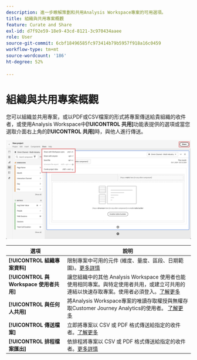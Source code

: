 ```yaml
---
description: 進一步瞭解策劃和共用Analysis Workspace專案的可用選項。
title: 組織與共用專案概觀
feature: Curate and Share
exl-id: d7f92e59-18e9-43cd-8121-3c970434aaee
role: User
source-git-commit: 6cbf18496585fc973414b79b5957f918a16c0459
workflow-type: tm+mt
source-wordcount: '186'
ht-degree: 52%

---
```


# 組織與共用專案概觀

您可以組織並共用專案，或以PDF或CSV檔案的形式將專案傳送給貴組織的收件者，或使用Analysis Workspace中&#x200B;**[!UICONTROL 共用]**&#x200B;功能表提供的選項或當您選取介面右上角的&#x200B;**[!UICONTROL 共用]**&#x200B;時，與他人進行傳送。

![共用選項](assets/share-options.png)

| 選項 | 說明 |
|---|---|
| **[!UICONTROL 組織專案資料]** | 限制專案中可用的元件 (維度、量度、區段、日期範圍)。[更多詳情](/help/analysis-workspace/curate-share/curate.md) |
| **[!UICONTROL 與 Workspace 使用者共用]** | 讓您組織中的其他 Analysis Workspace 使用者也能使用相同專案。與特定使用者共用，或建立可共用的連結以快速存取專案。使用者必須登入。[了解更多](/help/analysis-workspace/curate-share/share-projects.md) |
| **[!UICONTROL 與任何人共用]** | 將Analysis Workspace專案的唯讀存取權授與無權存取Customer Journey Analytics的使用者。 [了解更多](/help/analysis-workspace/curate-share/share-projects.md) |
| **[!UICONTROL 傳送檔案]** | 立即將專案以 CSV 或 PDF 格式傳送給指定的收件者。[了解更多](/help/analysis-workspace/curate-share/t-schedule-report.md) |
| **[!UICONTROL 排程檔案匯出]** | 依排程將專案以 CSV 或 PDF 格式傳送給指定的收件者。[更多詳情](/help/analysis-workspace/curate-share/t-schedule-report.md) |

